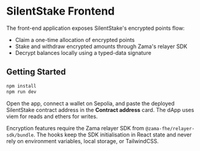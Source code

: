 # SilentStake Frontend

The front-end application exposes SilentStake's encrypted points flow:

- Claim a one-time allocation of encrypted points
- Stake and withdraw encrypted amounts through Zama's relayer SDK
- Decrypt balances locally using a typed-data signature

## Getting Started

```bash
npm install
npm run dev
```

Open the app, connect a wallet on Sepolia, and paste the deployed SilentStake contract address in the **Contract address** card. The dApp uses viem for reads and ethers for writes.

Encryption features require the Zama relayer SDK from `@zama-fhe/relayer-sdk/bundle`. The hooks keep the SDK initialisation in React state and never rely on environment variables, local storage, or TailwindCSS.
